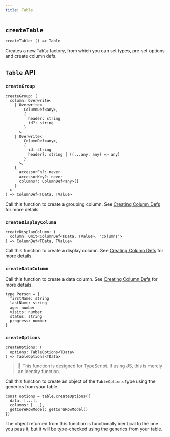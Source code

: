 ```yaml
---
title: Table
---
```


## `createTable`

```tsx
createTable: () => Table
```

Creates a new `Table` factory, from which you can set types, pre-set options and create column defs.

## `Table` API

### `createGroup`

```tsx
createGroup: (
  column: Overwrite<
    | Overwrite<
        ColumnDef<any>,
        {
          header: string
          id?: string
        }
      >
    | Overwrite<
        ColumnDef<any>,
        {
          id: string
          header?: string | ((...any: any) => any)
        }
      >,
    {
      accessorFn?: never
      accessorKey?: never
      columns?: ColumnDef<any>[]
    }
  >
) => ColumnDef<TData, TValue>
```

Call this function to create a grouping column. See [Creating Column Defs](../03-columns.md) for more details.

### `createDisplayColumn`

```tsx
createDisplayColumn: (
  column: Omit<ColumnDef<TData, TValue>, 'columns'>
) => ColumnDef<TData, TValue>
```

Call this function to create a display column. See [Creating Column Defs](../03-columns.md) for more details.

### `createDataColumn`

Call this function to create a data column. See [Creating Column Defs](../03-columns.md) for more details.

```tsx
type Person = {
  firstName: string
  lastName: string
  age: number
  visits: number
  status: string
  progress: number
}
```

### `createOptions`

```tsx
createOptions: (
  options: TableOptions<TData>
) => TableOptions<TData>
```

> 🦺 This function is designed for TypeScript. If using JS, this is merely an identity function.

Call this function to create an object of the `TableOptions` type using the generics from your table.

```tsx
const options = table.createOptions({
  data: [...],
  columns: [...],
  getCoreRowModel: getCoreRowModel()
})
```

The object returned from this function is functionally identical to the one you pass it, but it will be type-checked using the generics from your table.
